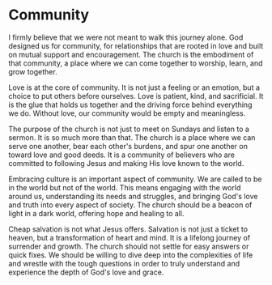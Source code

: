 # Community

I firmly believe that we were not meant to walk this journey alone. God designed us for community, for relationships that are rooted in love and built on mutual support and encouragement. The church is the embodiment of that community, a place where we can come together to worship, learn, and grow together.

Love is at the core of community. It is not just a feeling or an emotion, but a choice to put others before ourselves. Love is patient, kind, and sacrificial. It is the glue that holds us together and the driving force behind everything we do. Without love, our community would be empty and meaningless.

The purpose of the church is not just to meet on Sundays and listen to a sermon. It is so much more than that. The church is a place where we can serve one another, bear each other's burdens, and spur one another on toward love and good deeds. It is a community of believers who are committed to following Jesus and making His love known to the world.

Embracing culture is an important aspect of community. We are called to be in the world but not of the world. This means engaging with the world around us, understanding its needs and struggles, and bringing God's love and truth into every aspect of society. The church should be a beacon of light in a dark world, offering hope and healing to all.

Cheap salvation is not what Jesus offers. Salvation is not just a ticket to heaven, but a transformation of heart and mind. It is a lifelong journey of surrender and growth. The church should not settle for easy answers or quick fixes. We should be willing to dive deep into the complexities of life and wrestle with the tough questions in order to truly understand and experience the depth of God's love and grace.
